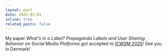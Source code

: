 ```yaml
---
layout: post
date: 2025-01-01
inline: true
related_posts: false
---
```


My paper *What's in a Label? Propaganda Labels and User Sharing Behavior on Social Media Platforms* got accepted to [ICWSM 2025](https://www.icwsm.org/2025/index.html)! See you in Denmark!
